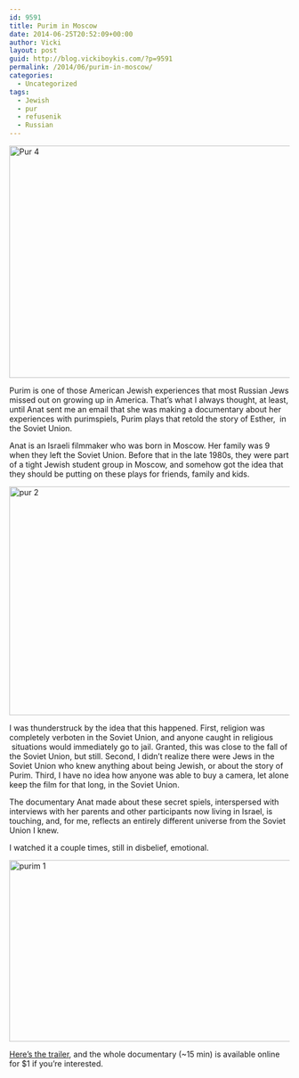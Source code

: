 ```yaml
---
id: 9591
title: Purim in Moscow
date: 2014-06-25T20:52:09+00:00
author: Vicki
layout: post
guid: http://blog.vickiboykis.com/?p=9591
permalink: /2014/06/purim-in-moscow/
categories:
  - Uncategorized
tags:
  - Jewish
  - pur
  - refusenik
  - Russian
---
```

[<img class="aligncenter size-medium wp-image-9592" src="http://blog.vickiboykis.com/wp-content/uploads/2014/03/Pur-4-580x417.jpg" alt="Pur 4" width="580" height="417" />](http://blog.vickiboykis.com/wp-content/uploads/2014/03/Pur-4.jpg)

Purim is one of those American Jewish experiences that most Russian Jews missed out on growing up in America. That&#8217;s what I always thought, at least, until Anat sent me an email that she was making a documentary about her experiences with purimspiels, Purim plays that retold the story of Esther,  in the Soviet Union.

Anat is an Israeli filmmaker who was born in Moscow. Her family was 9 when they left the Soviet Union. Before that in the late 1980s, they were part of a tight Jewish student group in Moscow, and somehow got the idea that they should be putting on these plays for friends, family and kids.

[<img class="aligncenter size-medium wp-image-9624" src="http://blog.vickiboykis.com/wp-content/uploads/2014/04/pur-2-580x411.jpg" alt="pur 2" width="580" height="411" />](http://blog.vickiboykis.com/wp-content/uploads/2014/04/pur-2.jpg)

I was thunderstruck by the idea that this happened. First, religion was completely verboten in the Soviet Union, and anyone caught in religious  situations would immediately go to jail. Granted, this was close to the fall of the Soviet Union, but still. Second, I didn&#8217;t realize there were Jews in the Soviet Union who knew anything about being Jewish, or about the story of Purim. Third, I have no idea how anyone was able to buy a camera, let alone keep the film for that long, in the Soviet Union.

The documentary Anat made about these secret spiels, interspersed with interviews with her parents and other participants now living in Israel, is touching, and, for me, reflects an entirely different universe from the Soviet Union I knew.

I watched it a couple times, still in disbelief, emotional.

[<img class="aligncenter size-medium wp-image-9625" src="http://blog.vickiboykis.com/wp-content/uploads/2014/04/purim-1-580x326.jpg" alt="purim 1" width="580" height="326" />](http://blog.vickiboykis.com/wp-content/uploads/2014/04/purim-1.jpg)

<a href="http://www.seedandspark.com/cinema/pur" target="_blank">Here&#8217;s the trailer</a>, and the whole documentary (~15 min) is available online for $1 if you&#8217;re interested.

&nbsp;

&nbsp;